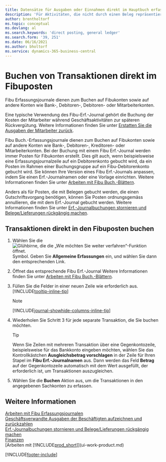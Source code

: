 ```yaml
---
title: Datensätze für Ausgaben oder Einnahmen direkt im Hauptbuch erfassen
description: 'Für Aktivitäten, die nicht durch einen Beleg repräsentiert werden, können Sie die zugehörigen Transaktionen erstellen, indem Sie Erfassungsjournalzeilen im Fibu Erf.-Journal buchen.'
author: brentholtorf
ms.topic: conceptual
ms.devlang: al
ms.search.keywords: 'direct posting, general ledger'
ms.search.form: '39, 251'
ms.date: 06/16/2021
ms.author: bholtorf
ms.service: dynamics-365-business-central
---
```

# <a name="post-transactions-directly-to-the-general-ledger"></a>Buchen von Transaktionen direkt im Fibuposten

Fibu Erfassungsjournale dienen zum Buchen auf Fibukonten sowie auf andere Konten wie Bank-, Debitoren-, Debitoren- oder Mitarbeiterkonten.  

Eine typische Verwendung des Fibu-Erf.-Journal gehört die Buchung der Kosten der Mitarbeiter während Geschäftsaktivitäten zur späteren Rückvergütung. Weitere Informationen finden Sie unter [Erstatten Sie die Ausgaben der Mitarbeiter zurück](finance-how-record-reimburse-employee-expenses.md).

Fibu Buch.-Erfassungsjournale dienen zum Buchen auf Fibukonten sowie auf andere Konten wie Bank-, Debitoren-, Kreditoren- oder Mitarbeiterkonten. Bei der Buchung mit einem Fibu Erf.-Journal werden immer Posten für Fibukonten erstellt. Dies gilt auch, wenn beispielsweise eine Erfassungsjournalzeile auf ein Debitorenkonto gebucht wird, da ein Posten im Rahmen einer Buchungsgruppe auf ein Fibu-Debitorenkonto gebucht wird. Sie können Ihre Version eines Fibu Erf.-Journals anpassen, indem Sie einen Erf.-Journalnamen oder eine Vorlage einrichten. Weitere Informationen finden Sie unter [Arbeiten mit Fibu Buch.-Blättern](ui-work-general-journals.md).

Anders als für Posten, die mit Belegen gebucht werden, die einen Gutschriftsvorgang benötigen, können Sie Posten ordnungsgemäss annullieren, die mit dem Erf.-Journal gebucht werden. Weitere Informationen finden Sie unter [Erf.-Journalbuchungen stornieren und Belege/Lieferungen rückgängig machen](finance-how-reverse-journal-posting.md).

## <a name="to-post-a-transaction-directly-to-a-general-ledger-account"></a>Transaktionen direkt in den Fibuposten buchen

1. Wählen Sie die ![Glühbirne, die die „Wie möchten Sie weiter verfahren“-Funktion öffnet.](media/ui-search/search_small.png "Tell me-Funktion") Symbol. Geben Sie **Allgemeine Erfassungen** ein, und wählen Sie dann den entsprechenden Link.
2. Öffnet das entsprechende Fibu Erf.-Journal Weitere Informationen finden Sie unter [Arbeiten mit Fibu Buch.-Blättern](ui-work-general-journals.md).
3. Füllen Sie die Felder in einer neuen Zeile wie erforderlich aus. [!INCLUDE[tooltip-inline-tip](includes/tooltip-inline-tip_md.md)]    

    > [!NOTE]
    > [!INCLUDE[journal-showhide-columns-inline-tip](includes/journal-showhide-columns-inline-tip.md)]
4. Wiederholen Sie Schritt 3 für jede separate Transaktion, die Sie buchen möchten.

    > [!TIP]  
    > Wenn Sie Zeilen mit mehreren Transaktion über eine Gegenkontozeile, beispielsweise für das Bankkonto eingeben möchten, wählen Sie das Kontrollkästchen **Ausgleichsbetrag vorschlagen** in der Zeile für Ihren Stapel im **Fibu Erf.-Journalnamen** aus. Dann werden das Feld **Betrag** auf der Gegenkontozeile automatisch mit dem Wert ausgefüllt, der erforderlich ist, um Transaktionen auszugleichen.
5. Wählen Sie die **Buchen** Aktion aus, um die Transaktionen in den angegebenen Sachkonten zu erfassen.

## <a name="see-also"></a>Weitere Informationen

[Arbeiten mit Fibu Erfassungsjournalen](ui-work-general-journals.md)  
[Geschäftsverwandte Ausgaben der Beschäftigten aufzeichnen und zurückzahlen](finance-how-record-reimburse-employee-expenses.md)  
[Erf.-Journalbuchungen stornieren und Belege/Lieferungen rückgängig machen](finance-how-reverse-journal-posting.md)  
[Finanzen](finance.md)  
[Arbeiten mit [!INCLUDE[prod_short](includes/prod_short.md)]](ui-work-product.md)  


[!INCLUDE[footer-include](includes/footer-banner.md)]

